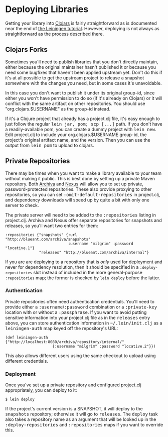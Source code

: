 # Deploying Libraries

Getting your library into [Clojars](http://clojars.org) is fairly
straightforward as is documented near the end of
[the Leiningen tutorial](https://github.com/technomancy/leiningen/blob/stable/doc/TUTORIAL.md).
However, deploying is not always as straightforward as the process
described there.

## Clojars Forks

Sometimes you'll need to publish libraries that you don't directly
maintain, either because the original maintainer hasn't published it
or because you need some bugfixes that haven't been applied upstream
yet. Don't do this if it's at all possible to get the upstream project
to release a snapshot somewhere with the changes you need, but in some
cases it's unavoidable.

In this case you don't want to publish it under its original group-id,
since either you won't have permission to do so (if it's already on
Clojars) or it will conflict with the same artifact on other
repositories. You should use "org.clojars.$USERNAME" as the group-id
instead.

If it's a Clojure project that already has a project.clj file, it's
easy enough to just follow the regular <tt>lein jar, pom; scp
[...]</tt> path. If you don't have a readily-available pom, you can
create a dummy project with <tt>lein new</tt>. Edit project.clj to
include your org.clojars.$USERNAME group-id, the project's original
artifact name, and the version. Then you can use the output from
<tt>lein pom</tt> to upload to clojars.

## Private Repositories

There may be times when you want to make a library available to your
team without making it public. This is best done by setting up a
private Maven repository. Both [Archiva](http://archiva.apache.org/)
and [Nexus](http://nexus.sonatype.org/) will allow you to set up
private, password-protected repositories. These also provide proxying
to other repositories, so you can set <tt>:omit-default-repositories</tt>
in project.clj, and dependency downloads will speed up by quite a bit
with only one server to check.

The private server will need to be added to the <tt>:repositories</tt>
listing in project.clj. Archiva and Nexus offer separate repositories
for snapshots and releases, so you'll want two entries for them:

    :repositories {"snapshots" {:url "http://blueant.com/archiva/snapshots"
                                :username "milgrim" :password "locative.1"}
                   "releases" "http://blueant.com/archiva/internal"}

If you are are deploying to a repository that is _only_ used for deployment
and never for dependency resolution, then it should be specified in a
`:deploy-repositories` slot instead of included in the more general-purpose
`:repositories` map; the former is checked by `lein deploy` before the latter.

### Authentication

Private repositories often need authentication credentials. You'll need to
provide either a <tt>:username</tt>/<tt>:password</tt> combination or
a <tt>:private-key</tt> location with or without a
<tt>:passphrase</tt>. If you want to avoid putting sensitive
information into your project.clj file as in the <tt>releases</tt>
entry above, you can store authentication information in
<tt>~/.lein/init.clj</tt> as a <tt>leiningen-auth</tt> map keyed off
the repository's URL:

    (def leiningen-auth {"http://localhost:8080/archiva/repository/internal/"
                         {:username "milgrim" :password "locative.2"}})

This also allows different users using the same checkout to upload
using different credentials.

### Deployment

Once you've set up a private repository and configured project.clj
appropriately, you can deploy to it:

    $ lein deploy

If the project's current version is a SNAPSHOT, it will deploy to the
<tt>snapshots</tt> repository; otherwise it will go to
<tt>releases</tt>. The <tt>deploy</tt> task also takes a repository
name as an argument that will be looked up in the
<tt>:deploy-repositories</tt> and <tt>:repositories</tt> maps
if you want to override this.
